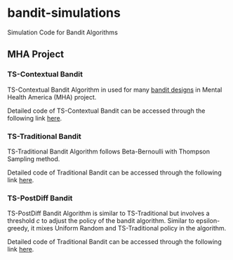 # bandit-simulations
Simulation Code for Bandit Algorithms

## MHA Project
### TS-Contextual Bandit
TS-Contextual Bandit Algorithm in used for many [bandit designs](https://docs.google.com/spreadsheets/d/1KFP_gWkw4MinPCkz_qc4MFIB49jslPntWxhce8qRI8Y/edit#gid=0) in Mental Health America (MHA) project.

Detailed code of TS-Contextual Bandit can be accessed through the following link [here](https://github.com/pretendWhale/mooclet-engine/blob/a1310356785befd8928ba35b25a1d93b1f440d24/mooclet_engine/engine/policies.py#L466).

### TS-Traditional Bandit
TS-Traditional Bandit Algorithm follows Beta-Bernoulli with Thompson Sampling method.

Detailed code of Traditional Bandit can be accessed through the following link [here](https://github.com/pretendWhale/mooclet-engine/blob/a1310356785befd8928ba35b25a1d93b1f440d24/mooclet_engine/engine/policies.py#L1183).

### TS-PostDiff Bandit
TS-PostDiff Bandit Algorithm is similar to TS-Traditional but involves a threshold _c_ to adjust the policy of the bandit algorithm. Similar to epsilon-greedy, it mixes Uniform Random and TS-Traditional policy in the algorithm.

Detailed code of Traditional Bandit can be accessed through the following link [here](https://github.com/pretendWhale/mooclet-engine/blob/a1310356785befd8928ba35b25a1d93b1f440d24/mooclet_engine/engine/policies.py#L1183).
